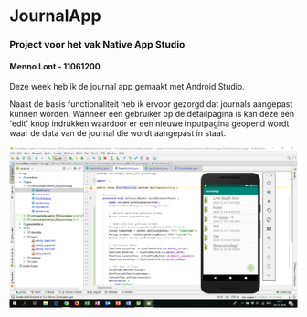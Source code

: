 # JournalApp
### Project voor het vak Native App Studio
#### Menno Lont - 11061200

Deze week heb ik de journal app gemaakt met Android Studio.  

Naast de basis functionaliteit heb ik ervoor gezorgd dat journals aangepast kunnen worden. Wanneer een gebruiker op de detailpagina is kan deze een 'edit' knop indrukken waardoor er een nieuwe inputpagina geopend wordt waar de data van de journal die wordt aangepast in staat.

<img src="doc/screenshot.png" />

